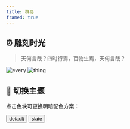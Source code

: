 ```yaml
---
title: 群岛
framed: true
---
```


## :alarm_clock: 雕刻时光

> 天何言哉？四时行焉，百物生焉，天何言哉？

<div class="index-cover">

![every](/images/index/萬.svg)
![thing](/images/index/物.svg)

<div>

## :rainbow: 切换主题

<!-- Color scheme 配色方案 -->

点击色块可更换明暗配色方案：

<div class="mdx-switch">
  <button data-md-color-scheme="default">default</button>
  <button data-md-color-scheme="slate">slate</button>
</div>

<script>
var buttons = document.querySelectorAll("button[data-md-color-scheme]");
buttons.forEach(function (button) {
  button.addEventListener("click", function () {
    document.body.setAttribute("data-md-color-switching", "");

    var attr = this.getAttribute("data-md-color-scheme");
    const root = document.documentElement;
    if (attr === 'default') {
      root.removeAttribute('data-theme'); // 切换回亮色模式
    } else {
      root.setAttribute('data-theme', 'dark'); // 切换到暗色模式
    }
  })
})
</script>
